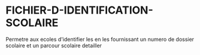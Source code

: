 # FICHIER-D-IDENTIFICATION-SCOLAIRE
Permetre aux ecoles d'identifier les en les fournissant un numero de dossier scolaire et un parcour scolaire detailler
